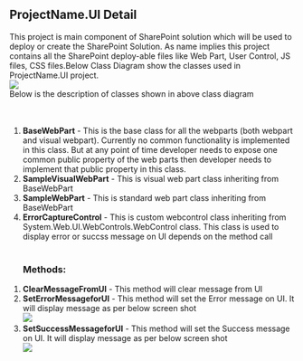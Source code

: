 ## ProjectName.UI Detail ##

This project is main component of SharePoint solution which will be used to deploy or create the SharePoint Solution. As name implies this project contains all the SharePoint deploy-able files like Web Part, User Control, JS files, CSS files.Below Class Diagram show the classes used in ProjectName.UI project.  <br>    <img src='http://visual-studio-sharepoint-project-template.googlecode.com/svn/wiki/Images/UI.Class2.png' />  <br> Below is the description of classes shown in above class diagram<br>
<br>
<br>
<ol><li><b>BaseWebPart</b> - This is the base class for all the webparts (both webpart and visual webpart). Currently no common functionality is implemented in this class. But at any point of time developer needs to expose one common public property of the web parts then developer needs to implement that public property in this class.<br>
</li><li><b>SampleVisualWebPart</b> - This is visual web part class inheriting from BaseWebPart<br>
</li><li><b>SampleWebPart</b> - This is standard web part class inheriting from BaseWebPart<br>
</li><li><b>ErrorCaptureControl</b> - This is custom webcontrol class inheriting from System.Web.UI.WebControls.WebControl class. This class is used to display error or succss message on UI depends on the method call<br><br>
<h3>Methods:</h3></li></ol>


<ol><li><b>ClearMessageFromUI</b> - This method will clear message from UI<br />
</li><li><b>SetErrorMessageforUI</b>  - This method will set the Error message on    UI. It will display message as per below screen shot <br><img src='http://visual-studio-sharepoint-project-template.googlecode.com/svn/wiki/Images/ErrorMessage.png' />
</li><li><b>SetSuccessMessageforUI</b> - This method will set the Success message on    UI. It will display message as per below screen shot <br><img src='http://visual-studio-sharepoint-project-template.googlecode.com/svn/wiki/Images/SuccessMessage.png' /></li></ol>
